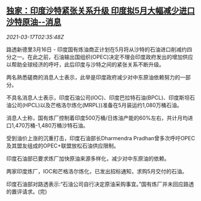 <!--1615949699000-->
[独家：印度沙特紧张关系升级 印度拟5月大幅减少进口沙特原油--消息](https://cn.reuters.com/article/exclusive-india-saudi-0316-tues-crude-idCNKBS2B909Q)
------

<div><i>2021-03-17T02:35:48Z</i></div><p>路透新德里3月16日 - 印度国有炼油商正计划在5月将从沙特的石油进口削减约四分之一。在此之前，石油输出国组织(OPEC)决定不理会印度政府发出的增加供应以帮助全球经济的呼吁，此后印度与沙特之间的紧张关系不断升级。</p><p>两名熟悉磋商的消息人士表示，此举是印度政府减少对中东原油依赖努力的一部分。</p><p>不具名消息人士表示，印度石油公司(IOC)、印度巴拉特石油(BPCL)、印度斯坦石油公司(HPCL)以及芒格洛尔炼化(MRPL))准备在5月装运约1,080万桶石油。</p><p>消息人士称，国有炼厂控制着印度500万桶/日炼油产能的60%左右，共计月均进口1,470万桶-1,480万桶沙特石油。</p><p>受到油价上涨的沉重打击，印度石油部长Dharmendra Pradhan曾多次呼吁OPEC及其盟友组成的OPEC+联盟放松石油供应限制。</p><p>印度石油部已要求炼厂加快原油来源多样化，减少对中东原油的依赖。</p><p>两家印度炼厂，IOC和芒格洛尔炼化，已发出招标通知，求购5月交付的石油。</p><p>印度石油部对路透表示:“石油公司自行决定原油采购事宜。”国有炼厂并未回应路透的置评请求。(完)</p>
